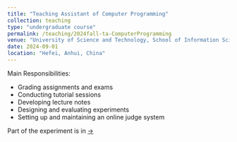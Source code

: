 ```yaml
---
title: "Teaching Assistant of Computer Programming"
collection: teaching
type: "undergraduate course"
permalink: /teaching/2024fall-ta-ComputerProgramming
venue: "University of Science and Technology, School of Information Science and Technology"
date: 2024-09-01
location: "Hefei, Anhui, China"
---
```


Main Responsibilities:
- Grading assignments and exams
- Conducting tutorial sessions
- Developing lecture notes
- Designing and evaluating experiments
- Setting up and maintaining an online judge system


Part of the experiment is in [->](https://github.com/qirunzeng/USTC-ComputerProgrammingA-2024Fall)